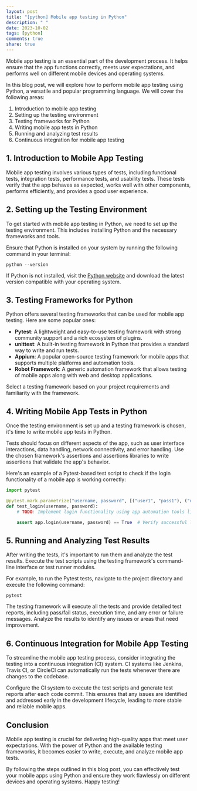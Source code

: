 ```yaml
---
layout: post
title: "[python] Mobile app testing in Python"
description: " "
date: 2023-10-02
tags: [python]
comments: true
share: true
---
```


Mobile app testing is an essential part of the development process. It helps ensure that the app functions correctly, meets user expectations, and performs well on different mobile devices and operating systems.

In this blog post, we will explore how to perform mobile app testing using Python, a versatile and popular programming language. We will cover the following areas:

1. Introduction to mobile app testing
2. Setting up the testing environment
3. Testing frameworks for Python
4. Writing mobile app tests in Python
5. Running and analyzing test results
6. Continuous integration for mobile app testing

## 1. Introduction to Mobile App Testing

Mobile app testing involves various types of tests, including functional tests, integration tests, performance tests, and usability tests. These tests verify that the app behaves as expected, works well with other components, performs efficiently, and provides a good user experience.

## 2. Setting up the Testing Environment

To get started with mobile app testing in Python, we need to set up the testing environment. This includes installing Python and the necessary frameworks and tools.

Ensure that Python is installed on your system by running the following command in your terminal:

```
python --version
```

If Python is not installed, visit the [Python website](https://www.python.org/) and download the latest version compatible with your operating system.

## 3. Testing Frameworks for Python

Python offers several testing frameworks that can be used for mobile app testing. Here are some popular ones:

- **Pytest**: A lightweight and easy-to-use testing framework with strong community support and a rich ecosystem of plugins.
- **unittest**: A built-in testing framework in Python that provides a standard way to write and run tests.
- **Appium**: A popular open-source testing framework for mobile apps that supports multiple platforms and automation tools.
- **Robot Framework**: A generic automation framework that allows testing of mobile apps along with web and desktop applications.

Select a testing framework based on your project requirements and familiarity with the framework.

## 4. Writing Mobile App Tests in Python

Once the testing environment is set up and a testing framework is chosen, it's time to write mobile app tests in Python.

Tests should focus on different aspects of the app, such as user interface interactions, data handling, network connectivity, and error handling. Use the chosen framework's assertions and assertions libraries to write assertions that validate the app's behavior.

Here's an example of a Pytest-based test script to check if the login functionality of a mobile app is working correctly:

```python
import pytest

@pytest.mark.parametrize("username, password", [("user1", "pass1"), ("user2", "pass2")])
def test_login(username, password):
    # TODO: Implement login functionality using app automation tools like Appium

    assert app.login(username, password) == True  # Verify successful login
```

## 5. Running and Analyzing Test Results

After writing the tests, it's important to run them and analyze the test results. Execute the test scripts using the testing framework's command-line interface or test runner modules.

For example, to run the Pytest tests, navigate to the project directory and execute the following command:

```
pytest
```

The testing framework will execute all the tests and provide detailed test reports, including pass/fail status, execution time, and any error or failure messages. Analyze the results to identify any issues or areas that need improvement.

## 6. Continuous Integration for Mobile App Testing

To streamline the mobile app testing process, consider integrating the testing into a continuous integration (CI) system. CI systems like Jenkins, Travis CI, or CircleCI can automatically run the tests whenever there are changes to the codebase.

Configure the CI system to execute the test scripts and generate test reports after each code commit. This ensures that any issues are identified and addressed early in the development lifecycle, leading to more stable and reliable mobile apps.

## Conclusion

Mobile app testing is crucial for delivering high-quality apps that meet user expectations. With the power of Python and the available testing frameworks, it becomes easier to write, execute, and analyze mobile app tests.

By following the steps outlined in this blog post, you can effectively test your mobile apps using Python and ensure they work flawlessly on different devices and operating systems. Happy testing!